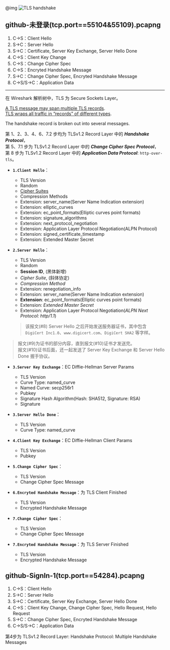 
@img ![TLS handshake](http://image.beekka.com/blog/201402/bg2014020502.png)

## github-未登录(tcp.port==55104&55109).pcapng

1. C->S：Client Hello  
2. S->C：Server Hello  
3. S->C：Certificate, Server Key Exchange, Server Hello Done  
4. C->S：Client Key Change  
5. C->S：Change Cipher Spec  
6. C->S：Encryted Handshake Message  
7. S->C：Change Cipher Spec, Encryted Handshake Message  
8. C->S/S->C：Application Data  

---

在 Wireshark 解析树中，TLS 为 Secure Sockets Layer。

[A TLS message may span multiple TLS records](http://www.networksorcery.com/enp/protocol/tls.htm).  
[TLS wraps all traffic in “records” of different types](http://www.moserware.com/2009/06/first-few-milliseconds-of-https.html).   

The handshake record is broken out into several messages.

第 1、2、3、4、6、7.2 步均为 TLSv1.2 Record Layer 中的 ***Handshake Protocol***，  
第 5、7.1 步为 TLSv1.2 Record Layer 中的 ***Change Cipher Spec Protocol***，  
第 8 步为 TLSv1.2 Record Layer 中的 ***Application Data Protocol***: `http-over-tls`。

- **`1.Client Hello`**：
	- TLS Version  
	- Random  
	- [Cipher Suites](http://www.networksorcery.com/enp/protocol/tls.htm)  
	- Compression Methods  
	- Extension: server_name(Server Name Indication extension)  
	- Extension: elliptic_curves  
	- Extension: ec_point_formats(Elliptic curves point formats)  
	- Extension: signature_algorithms  
	- Extension: next_protocol_negotiation  
	- Extension: Application Layer Protocol Negotiation(ALPN Protocol)  
	- Extension: signed_certificate_timestamp  
	- Extension: Extended Master Secret  

- **`2.Server Hello`**：
	- TLS Version  
	- Random  
	- **Session ID**,  (黑体新增)  
	- *Cipher Suite*,  (斜体协定)  
	- *Compression Method*  
	- Extension: renegotiation_info  
	- Extension: server_name(Server Name Indication extension)  
	- **Extension**: ec_point_formats(Elliptic curves point formats)  
	- Extension: *Extended Master Secret*  
	- Extension: Application Layer Protocol Negotiation(*ALPN Next Protocol: http/1.1*)  

	> 该报文(#8) Server Hello 之后开始发送服务器证书，其中包含 `DigiCert Inc1.0`、`www.digicert.com`、`DigiCert SHA2` 等字样。  
> 报文(#9)为证书的部分内容，直到报文(#10)证书才发送完。  
> 报文(#10)证书后面，还一起发送了 Server Key Exchange 和 Server Hello Done 握手协议。  

- **`3.Server Key Exchange`**：EC Diffie-Hellman Server Params
	- TLS Version  
	- Curve Type: named_curve  
	- Named Curve: secp256r1  
	- Pubkey  
	- Signature Hash Algorithm(Hash: SHA512, Signature: RSA)  
	- Signature  

- **`3.Server Hello Done`**：
	- TLS Version  
	- Curve Type: named_curve  

- **`4.Client Key Exchange`**：EC Diffie-Hellman Client Params  
	- TLS Version  
	- Pubkey  

- **`5.Change Cipher Spec`**：  
	- TLS Version  
	- Change Cipher Spec Message  

- **`6.Encryted Handshake Message`**：为 TLS Client Finished  
	- TLS Version  
	- Encrypted Handshake Message  

- **`7.Change Cipher Spec`**：  
	- TLS Version  
	- Change Cipher Spec Message  

- **`7.Encryted Handshake Message`**：为 TLS Server Finished  
	- TLS Version  
	- Encrypted Handshake Message  

## github-SignIn-1(tcp.port==54284).pcapng

1. C->S：Client Hello  
2. S->C：Server Hello  
3. S->C：Certificate, Server Key Exchange, Server Hello Done  
4. C->S：Client Key Change, Change Cipher Spec, Hello Request, Hello Request  
5. S->C：Change Cipher Spec, Encryted Handshake Message  
6. C->S/S->C：Application Data  

第4步为 TLSv1.2 Record Layer: Handshake Protocol: Multiple Handshake Messages

